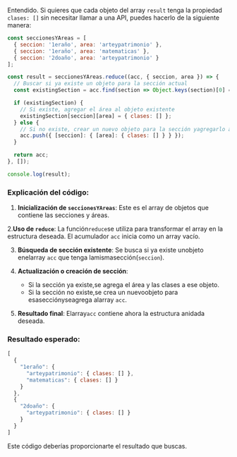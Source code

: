 Entendido. Si quieres que cada objeto del array `result` tenga la propiedad `clases: []` sin necesitar llamar a una API, puedes hacerlo de la siguiente manera:

```javascript
const seccionesYAreas = [
  { seccion: '1eraño', area: 'arteypatrimonio' },
  { seccion: '1eraño', area: 'matematicas' },
  { seccion: '2doaño', area: 'arteypatrimonio' }
];

const result = seccionesYAreas.reduce((acc, { seccion, area }) => {
  // Buscar si ya existe un objeto para la sección actual
  const existingSection = acc.find(section => Object.keys(section)[0] === seccion);

  if (existingSection) {
    // Si existe, agregar el área al objeto existente
    existingSection[seccion][area] = { clases: [] };
  } else {
    // Si no existe, crear un nuevo objeto para la sección yagregarlo al array
    acc.push({ [seccion]: { [area]: { clases: [] } } });
  }

  return acc;
}, []);

console.log(result);
```

### Explicación del código:

1. **Inicialización de `seccionesYAreas`**: Este es el array de objetos que contiene las secciones y áreas.

2.**Uso de `reduce`**: La función`reduce`se utiliza para transformar el array en la estructura deseada. El acumulador `acc` inicia como un array vacío.

3. **Búsqueda de sección existente**: Se busca si ya existe unobjeto enelarray `acc` que tenga lamismasección(`seccion`).

4. **Actualización o creación de sección**:
   - Si la sección ya existe,se agrega el área y las clases a ese objeto.
   - Si la sección no existe,se crea un nuevoobjeto para esasecciónyseagrega alarray `acc`.

5. **Resultado final**: Elarray`acc` contiene ahora la estructura anidada deseada.

### Resultado esperado:

```javascript
[
  {
    "1eraño": {
      "arteypatrimonio": { clases: [] },
      "matematicas": { clases: [] }
    }
  },
  {
    "2doaño": {
      "arteypatrimonio": { clases: [] }
    }
  }
]
```

Este código deberías proporcionarte el resultado que buscas.